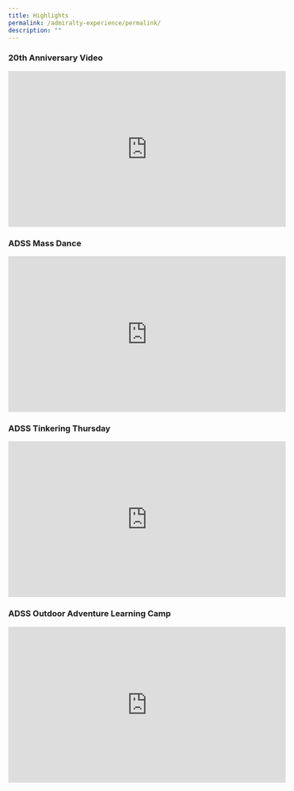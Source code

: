 ```yaml
---
title: Highlights
permalink: /admiralty-experience/permalink/
description: ""
---
```

### 20th Anniversary Video

<iframe allowfullscreen="" allow="accelerometer; autoplay; clipboard-write; encrypted-media; gyroscope; picture-in-picture; web-share" frameborder="0" title="YouTube video player" src="https://www.youtube.com/embed/OuUCoDbaHHc" height="315" width="560"></iframe>

### ADSS Mass Dance

<iframe allowfullscreen="" allow="accelerometer; autoplay; clipboard-write; encrypted-media; gyroscope; picture-in-picture; web-share" frameborder="0" title="YouTube video player" src="https://www.youtube.com/embed/4bctKktuR4E" height="315" width="560"></iframe>


### ADSS Tinkering Thursday

<iframe allowfullscreen="" allow="accelerometer; autoplay; clipboard-write; encrypted-media; gyroscope; picture-in-picture; web-share" frameborder="0" title="YouTube video player" src="https://www.youtube.com/embed/6R5qzFV_XH0" height="315" width="560"></iframe>

### ADSS Outdoor Adventure Learning Camp

<iframe allowfullscreen="" allow="accelerometer; autoplay; clipboard-write; encrypted-media; gyroscope; picture-in-picture; web-share" frameborder="0" title="YouTube video player" src="https://www.youtube.com/embed/00CUWpBNWp0" height="315" width="560"></iframe>